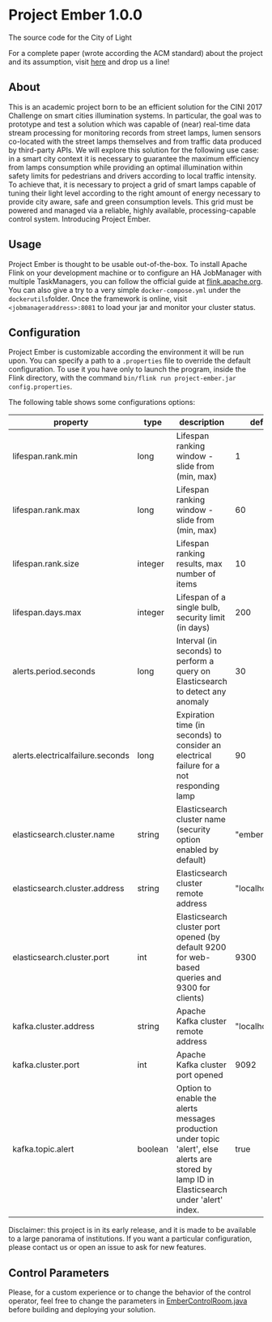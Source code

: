 # Project Ember 1.0.0

The source code for the City of Light

For a complete paper (wrote according the ACM standard) about the project and its assumption, visit [here](./documentation/acm_ember.pdf) and drop us a line!

## About
This is an academic project born to be an efficient solution for the CINI 2017 Challenge on smart cities illumination systems. In particular, the goal was to prototype and test a solution which was capable of (near) real-time data stream processing for monitoring records from street lamps, lumen sensors co-located with the street lamps themselves and from traffic data produced by third-party APIs. We will explore this solution for the following use case: in a smart city context it is necessary to guarantee the maximum efficiency from lamps consumption while providing an optimal illumination within safety limits for pedestrians and drivers according to local traffic intensity. To achieve that, it is necessary to project a grid of smart lamps capable of tuning their light level according to the right amount of energy necessary to provide city aware, safe and green consumption levels. This grid must be powered and managed via a reliable, highly available, processing-capable control system. Introducing Project Ember.

## Usage
Project Ember is thought to be usable out-of-the-box. To install Apache Flink on your development machine or to configure an HA JobManager with multiple TaskManagers, you can follow the official guide at [flink.apache.org](https://flink.apache.org). 
You can also give a try to a very simple `docker-compose.yml` under the `dockerutils`folder. Once the framework is online, visit 
`<jobmanageraddress>:8081` to load your jar and monitor your cluster status.

## Configuration
Project Ember is customizable according the environment it will be run upon. You can specify a path to a `.properties` file to override the default configuration. To use it you have only to launch the program, inside the Flink directory, with the command `bin/flink run project-ember.jar config.properties`. 

The following table shows some configurations options:

|             property             | type    | description                                                                                                                                  | default        |
|--------------------------------- |---------|----------------------------------------------------------------------------------------------------------------------------------------------|----------------|
| lifespan.rank.min                | long    | Lifespan ranking window - slide from (min, max)                                                                                              | 1              |
| lifespan.rank.max                | long    | Lifespan ranking window - slide from (min, max)                                                                                              | 60             |
| lifespan.rank.size               | integer | Lifespan ranking results, max number of items                                                                                                | 10             |
| lifespan.days.max                | integer | Lifespan of a single bulb, security limit (in days)                                                                                          | 200            |
| alerts.period.seconds            | long    | Interval (in seconds) to perform a query on Elasticsearch to detect any anomaly                                                              | 30             |
| alerts.electricalfailure.seconds | long    | Expiration time (in seconds) to consider an electrical failure for a not responding lamp                                                     | 90             |
| elasticsearch.cluster.name       | string  | Elasticsearch cluster name (security option enabled by default)                                                                              | "embercluster" |
| elasticsearch.cluster.address    | string  | Elasticsearch cluster remote address                                                                                                         | "localhost"    |
| elasticsearch.cluster.port       | int     | Elasticsearch cluster port opened (by default 9200 for web-based queries and 9300 for clients)                                               | 9300           |
| kafka.cluster.address            | string  | Apache Kafka cluster remote address                                                                                                          | "localhost"    |
| kafka.cluster.port               | int     | Apache Kafka cluster port opened                                                                                                             | 9092           |
| kafka.topic.alert                | boolean | Option to enable the alerts messages production under topic 'alert', else alerts are stored by lamp ID in Elasticsearch under 'alert' index. | true           |

Disclaimer: this project is in its early release, and it is made to be available to a large panorama of institutions. If you want a particular configuration, please contact us or open an issue to ask for new features.

## Control Parameters
Please, for a custom experience or to change the behavior of the control operator, feel free to change the parameters
in [EmberControlRoom.java](./src/main/java/it/uniroma2/ember/operators/join/EmberControlRoom.java) before building and deploying your solution.